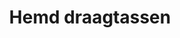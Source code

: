 ---
title: Hemd draagtassen
description: Ons assortiment van hemd draagtassen.
category: draagtassen
details: ['Kleur: wit HDPE en transparant LDPE', 'Formaat: 25x12x45 cm (2000 stuks), 27x14x48 cm (2000 stuks),
30x20x60 cm (2000 stuks) en 40x20x30 cm (500 stuks)']
image: draagtas_hemd.jpg
---